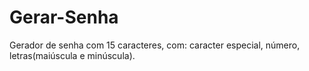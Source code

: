 # Gerar-Senha
 Gerador de senha com 15 caracteres, com: caracter especial, número, letras(maiúscula e minúscula).
